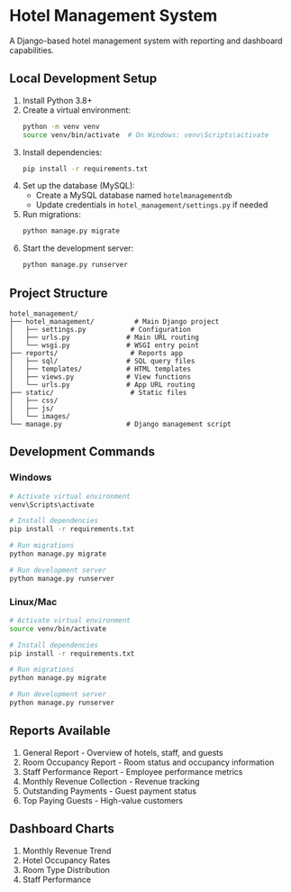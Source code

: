 # Hotel Management System

A Django-based hotel management system with reporting and dashboard capabilities.

## Local Development Setup

1. Install Python 3.8+
2. Create a virtual environment:
   ```bash
   python -m venv venv
   source venv/bin/activate  # On Windows: venv\Scripts\activate
   ```
3. Install dependencies:
   ```bash
   pip install -r requirements.txt
   ```
4. Set up the database (MySQL):
   - Create a MySQL database named `hotelmanagementdb`
   - Update credentials in `hotel_management/settings.py` if needed
5. Run migrations:
   ```bash
   python manage.py migrate
   ```
6. Start the development server:
   ```bash
   python manage.py runserver
   ```

## Project Structure
```
hotel_management/
├── hotel_management/          # Main Django project
│   ├── settings.py           # Configuration
│   ├── urls.py              # Main URL routing
│   └── wsgi.py              # WSGI entry point
├── reports/                  # Reports app
│   ├── sql/                 # SQL query files
│   ├── templates/           # HTML templates
│   ├── views.py             # View functions
│   └── urls.py              # App URL routing
├── static/                   # Static files
│   ├── css/
│   ├── js/
│   └── images/
└── manage.py                # Django management script
```

## Development Commands

### Windows
```bash
# Activate virtual environment
venv\Scripts\activate

# Install dependencies
pip install -r requirements.txt

# Run migrations
python manage.py migrate

# Run development server
python manage.py runserver
```

### Linux/Mac
```bash
# Activate virtual environment
source venv/bin/activate

# Install dependencies
pip install -r requirements.txt

# Run migrations
python manage.py migrate

# Run development server
python manage.py runserver
```

## Reports Available

1. General Report - Overview of hotels, staff, and guests
2. Room Occupancy Report - Room status and occupancy information
3. Staff Performance Report - Employee performance metrics
4. Monthly Revenue Collection - Revenue tracking
5. Outstanding Payments - Guest payment status
6. Top Paying Guests - High-value customers

## Dashboard Charts

1. Monthly Revenue Trend
2. Hotel Occupancy Rates
3. Room Type Distribution
4. Staff Performance